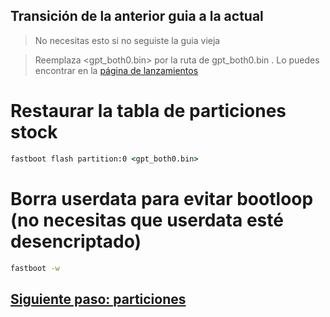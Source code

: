 ## Transición de la anterior guia a la actual
> No necesitas esto si no seguiste la guia vieja



> Reemplaza <gpt_both0.bin> por la ruta de gpt_both0.bin . Lo puedes encontrar en la [página de lanzamientos](../../../../releases/tag/binaries)


# Restaurar la tabla de particiones stock

```cmd
fastboot flash partition:0 <gpt_both0.bin>
```

# Borra userdata para evitar bootloop (no necesitas que userdata esté desencriptado)
```cmd
fastboot -w
```

## [Siguiente paso: particiones](/guide/1-partition-es.md)
